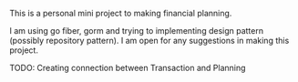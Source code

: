 This is a personal mini project to making financial planning.

I am using go fiber, gorm and trying to implementing design pattern (possibly repository pattern).
I am open for any suggestions in making this project.

TODO:
Creating connection between Transaction and Planning